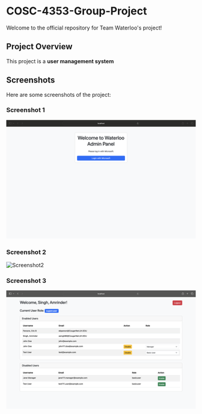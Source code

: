 # COSC-4353-Group-Project
Welcome to the official repository for Team Waterloo's project!

## Project Overview
This project is a **user management system**

## Screenshots

Here are some screenshots of the project:

### Screenshot 1
![Screenshot1](static/screenshots/Screenshot1.png)

### Screenshot 2
![Screenshot2](static/screenshots/Screenshot2.png)

### Screenshot 3
![Screenshot3](static/screenshots/Screenshot3.png)
